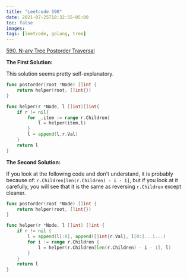 ```yaml
---
title: "Leetcode 590"
date: 2021-07-25T18:32:55-05:00
toc: false
images:
tags: [leetcode, golang, tree]
---
```


[590. N-ary Tree Postorder Traversal](https://leetcode.com/problems/n-ary-tree-postorder-traversal/)

**The First Solution:**

This solution seems pretty self-explanatory.

``` go
func postorder(root *Node) []int {
    return helper(root, []int{})
}

func helper(r *Node, l []int)[]int{
    if r != nil{
        for _,item := range r.Children{
            l = helper(item,l)
        }
        l = append(l,r.Val)        
    }
    return l
}
```

**The Second Solution:**

If you look at the following code and don't understand, it is probably because of: `r.Children[len(r.Children) - i - 1]`, but if you look at it carefully, you will see that it is the same as reversing `r.Children` except cleaner.

``` go
func postorder(root *Node) []int {
    return helper(root, []int{})
}

func helper(r *Node, l []int) []int {
    if r != nil {
        l = append(l[:0], append([]int{r.Val}, l[0:]...)...)
        for i := range r.Children {
            l = helper(r.Children[len(r.Children) - i - 1], l)
        }
    }
    return l
}
```